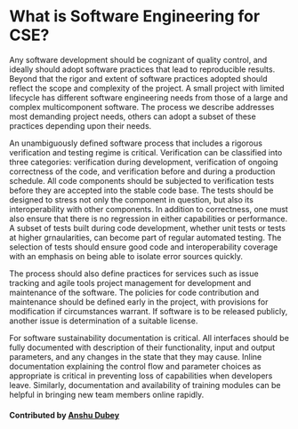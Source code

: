 # What is Software Engineering for CSE?

Any software development should be cognizant of quality control, and ideally should adopt software practices that lead to reproducible results. Beyond that the rigor and extent of software practices adopted should reflect the scope and complexity of the project. A small project with limited lifecycle has different software engineering needs from those of a large and complex multicomponent software. The process we describe addresses most demanding project needs, others can adopt a subset of these practices depending upon their needs.  

An unambiguously defined software process that includes a rigorous verification and testing regime is critical. Verification can be classified into three categories: verification during development, verification of ongoing correctness of the code, and verification before and during a production schedule. All code components should be subjected to verification tests before they are accepted into the stable code base. The tests should be designed to stress not only the component in question, but also its interoperability with other components.  In addition to correctness, one must also ensure that there is no regression in either capabilities or performance. A subset of tests built during code development, whether unit tests or tests at higher grnaularities, can become part of regular automated testing. The selection of tests should ensure good code and interoperability coverage with an emphasis on being able to isolate error sources quickly.

The process should also define practices for services such as issue tracking and agile tools project management for development and maintenance of the software. The policies for code contribution and maintenance should be defined early in the project, with provisions for modification if circumstances warrant. If software is to be released publicly, another issue is determination of a suitable license.

For software sustainability documentation is critical. All interfaces should be fully documented with description of their functionality, input and output parameters, and any changes in the state that they may cause. Inline documentation explaining the control flow and parameter choices as appropriate is critical in preventing loss of capabilities when developers leave. Similarly, documentation and availability of training modules can be helpful in bringing new team members online rapidly.

#### Contributed by [Anshu Dubey](https://github.com/adubey64)

<!---
Publish: yes
Pinned: yes
Categories: development
Topics: software engineering
Tags:
Level: 0
Prerequisites: none
Aggregate: none
--->
